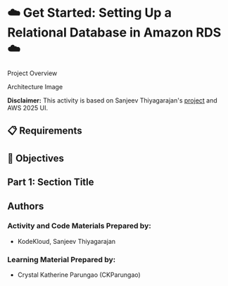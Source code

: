 # ☁️ Get Started: Setting Up a Relational Database in Amazon RDS ☁️

Project Overview

Architecture Image

**Disclaimer:** This activity is based on Sanjeev Thiyagarajan's [project](https://youtu.be/ylmwaDUMV9c?si=jGnEN8NObwqD8-jc&t=421) and AWS 2025 UI.

## 📋 Requirements

## 🎯 Objectives

## Part 1: Section Title

## Authors
### Activity and Code Materials Prepared by:
- KodeKloud, Sanjeev Thiyagarajan
### Learning Material Prepared by:
- Crystal Katherine Parungao (CKParungao)
